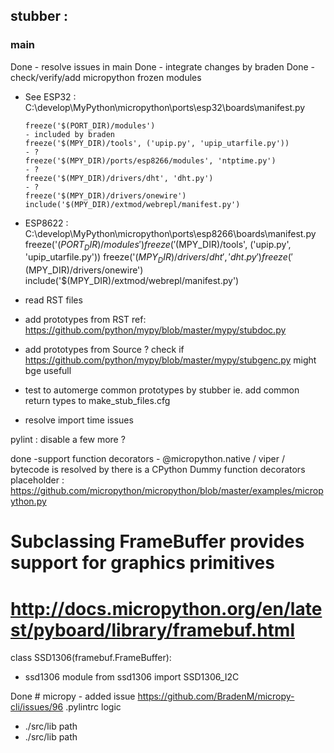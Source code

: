 ## stubber : 
###  main 

Done - resolve issues in main
Done - integrate changes by braden
Done - check/verify/add micropython frozen modules 

  - See ESP32 : C:\develop\MyPython\micropython\ports\esp32\boards\manifest.py

        freeze('$(PORT_DIR)/modules')                                       - included by braden 
        freeze('$(MPY_DIR)/tools', ('upip.py', 'upip_utarfile.py'))         - ?
        freeze('$(MPY_DIR)/ports/esp8266/modules', 'ntptime.py')            - ?
        freeze('$(MPY_DIR)/drivers/dht', 'dht.py')                          - ?
        freeze('$(MPY_DIR)/drivers/onewire')
        include('$(MPY_DIR)/extmod/webrepl/manifest.py')

- ESP8622 : C:\develop\MyPython\micropython\ports\esp8266\boards\manifest.py
        freeze('$(PORT_DIR)/modules')
        freeze('$(MPY_DIR)/tools', ('upip.py', 'upip_utarfile.py'))
        freeze('$(MPY_DIR)/drivers/dht', 'dht.py')
        freeze('$(MPY_DIR)/drivers/onewire')
        include('$(MPY_DIR)/extmod/webrepl/manifest.py')


- read RST files 

- add prototypes from RST 
        ref: https://github.com/python/mypy/blob/master/mypy/stubdoc.py

- add prototypes from Source ? 
        check if https://github.com/python/mypy/blob/master/mypy/stubgenc.py
        might bge usefull

- test to automerge common prototypes by stubber
        ie. add common return types to make_stub_files.cfg

- resolve import time issues 

pylint : disable a few more ?

done -support function decorators 
        - @micropython.native / viper / bytecode
        is resolved by
        there is a CPython Dummy function decorators placeholder : https://github.com/micropython/micropython/blob/master/examples/micropython.py


# Subclassing FrameBuffer provides support for graphics primitives
# http://docs.micropython.org/en/latest/pyboard/library/framebuf.html
class SSD1306(framebuf.FrameBuffer):
- ssd1306 module
    from ssd1306 import  SSD1306_I2C


Done # micropy - added issue https://github.com/BradenM/micropy-cli/issues/96
.pylintrc logic 
- ./src/lib path 
- ./src/lib path 









